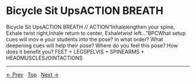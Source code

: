 # Bicycle Sit UpsACTION BREATH

Bicycle Sit UpsACTION BREATH
// ACTION“Inhalelengthen your spine, Exhale twist right,Inhale return to center, Exhaletwist left...”BPCWhat setup cues will mov e your students into the pose? In what order? What deepening cues will help their pose? Where do you feel this pose? How does it benefit you?
FEET + LEGSPELVIS + SPINEARMS + HEADMUSCLESJOINTACTIONS


---
[← Prev](/pages/page-104.md) &nbsp; [Top](/index.md) &nbsp; [Next →](/pages/page-106.md)
